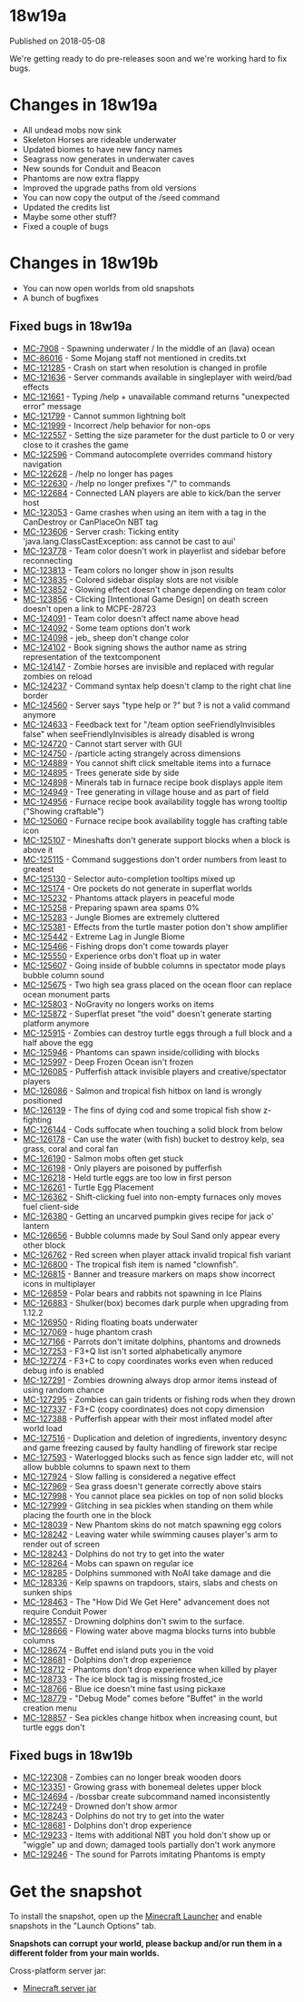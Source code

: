 # 18w19a
Published on 2018-05-08

We're getting ready to do pre-releases soon and we're working hard to fix
bugs.

# Changes in 18w19a

  * All undead mobs now sink
  * Skeleton Horses are rideable underwater
  * Updated biomes to have new fancy names
  * Seagrass now generates in underwater caves
  * New sounds for Conduit and Beacon
  * Phantoms are now extra flappy
  * Improved the upgrade paths from old versions
  * You can now copy the output of the /seed command
  * Updated the credits list
  * Maybe some other stuff?
  * Fixed a couple of bugs

# Changes in 18w19b

  * You can now open worlds from old snapshots
  * A bunch of bugfixes

## Fixed bugs in 18w19a

  * [MC-7908](https://bugs.mojang.com/browse/MC-7908) \- Spawning underwater / In the middle of an (lava) ocean
  * [MC-86016](https://bugs.mojang.com/browse/MC-86016) \- Some Mojang staff not mentioned in credits.txt
  * [MC-121285](https://bugs.mojang.com/browse/MC-121285) \- Crash on start when resolution is changed in profile
  * [MC-121636](https://bugs.mojang.com/browse/MC-121636) \- Server commands available in singleplayer with weird/bad effects
  * [MC-121661](https://bugs.mojang.com/browse/MC-121661) \- Typing /help + unavailable command returns "unexpected error" message
  * [MC-121799](https://bugs.mojang.com/browse/MC-121799) \- Cannot summon lightning bolt
  * [MC-121999](https://bugs.mojang.com/browse/MC-121999) \- Incorrect /help behavior for non-ops
  * [MC-122557](https://bugs.mojang.com/browse/MC-122557) \- Setting the size parameter for the dust particle to 0 or very close to it crashes the game
  * [MC-122596](https://bugs.mojang.com/browse/MC-122596) \- Command autocomplete overrides command history navigation
  * [MC-122628](https://bugs.mojang.com/browse/MC-122628) \- /help no longer has pages
  * [MC-122630](https://bugs.mojang.com/browse/MC-122630) \- /help no longer prefixes "/" to commands
  * [MC-122684](https://bugs.mojang.com/browse/MC-122684) \- Connected LAN players are able to kick/ban the server host
  * [MC-123053](https://bugs.mojang.com/browse/MC-123053) \- Game crashes when using an item with a tag in the CanDestroy or CanPlaceOn NBT tag
  * [MC-123606](https://bugs.mojang.com/browse/MC-123606) \- Server crash: Ticking entity 'java.lang.ClassCastException: ass cannot be cast to aui'
  * [MC-123778](https://bugs.mojang.com/browse/MC-123778) \- Team color doesn't work in playerlist and sidebar before reconnecting
  * [MC-123813](https://bugs.mojang.com/browse/MC-123813) \- Team colors no longer show in json results
  * [MC-123835](https://bugs.mojang.com/browse/MC-123835) \- Colored sidebar display slots are not visible
  * [MC-123852](https://bugs.mojang.com/browse/MC-123852) \- Glowing effect doesn't change depending on team color
  * [MC-123856](https://bugs.mojang.com/browse/MC-123856) \- Clicking [Intentional Game Design] on death screen doesn't open a link to MCPE-28723
  * [MC-124091](https://bugs.mojang.com/browse/MC-124091) \- Team color doesn't affect name above head
  * [MC-124092](https://bugs.mojang.com/browse/MC-124092) \- Some team options don't work
  * [MC-124098](https://bugs.mojang.com/browse/MC-124098) \- jeb_ sheep don't change color
  * [MC-124102](https://bugs.mojang.com/browse/MC-124102) \- Book signing shows the author name as string representation of the textcomponent
  * [MC-124147](https://bugs.mojang.com/browse/MC-124147) \- Zombie horses are invisible and replaced with regular zombies on reload
  * [MC-124237](https://bugs.mojang.com/browse/MC-124237) \- Command syntax help doesn't clamp to the right chat line border
  * [MC-124560](https://bugs.mojang.com/browse/MC-124560) \- Server says "type help or ?" but ? is not a valid command anymore
  * [MC-124633](https://bugs.mojang.com/browse/MC-124633) \- Feedback text for "/team option seeFriendlyInvisibles false" when seeFriendlyInvisibles is already disabled is wrong
  * [MC-124720](https://bugs.mojang.com/browse/MC-124720) \- Cannot start server with GUI
  * [MC-124750](https://bugs.mojang.com/browse/MC-124750) \- /particle acting strangely across dimensions
  * [MC-124889](https://bugs.mojang.com/browse/MC-124889) \- You cannot shift click smeltable items into a furnace
  * [MC-124895](https://bugs.mojang.com/browse/MC-124895) \- Trees generate side by side
  * [MC-124898](https://bugs.mojang.com/browse/MC-124898) \- Minerals tab in furnace recipe book displays apple item
  * [MC-124949](https://bugs.mojang.com/browse/MC-124949) \- Tree generating in village house and as part of field
  * [MC-124956](https://bugs.mojang.com/browse/MC-124956) \- Furnace recipe book availability toggle has wrong tooltip ("Showing craftable")
  * [MC-125060](https://bugs.mojang.com/browse/MC-125060) \- Furnace recipe book availability toggle has crafting table icon
  * [MC-125107](https://bugs.mojang.com/browse/MC-125107) \- Mineshafts don't generate support blocks when a block is above it
  * [MC-125115](https://bugs.mojang.com/browse/MC-125115) \- Command suggestions don't order numbers from least to greatest
  * [MC-125130](https://bugs.mojang.com/browse/MC-125130) \- Selector auto-completion tooltips mixed up
  * [MC-125174](https://bugs.mojang.com/browse/MC-125174) \- Ore pockets do not generate in superflat worlds
  * [MC-125232](https://bugs.mojang.com/browse/MC-125232) \- Phantoms attack players in peaceful mode
  * [MC-125258](https://bugs.mojang.com/browse/MC-125258) \- Preparing spawn area spams 0%
  * [MC-125283](https://bugs.mojang.com/browse/MC-125283) \- Jungle Biomes are extremely cluttered
  * [MC-125381](https://bugs.mojang.com/browse/MC-125381) \- Effects from the turtle master potion don't show amplifier
  * [MC-125442](https://bugs.mojang.com/browse/MC-125442) \- Extreme Lag in Jungle Biome
  * [MC-125466](https://bugs.mojang.com/browse/MC-125466) \- Fishing drops don't come towards player
  * [MC-125550](https://bugs.mojang.com/browse/MC-125550) \- Experience orbs don't float up in water
  * [MC-125607](https://bugs.mojang.com/browse/MC-125607) \- Going inside of bubble columns in spectator mode plays bubble column sound
  * [MC-125675](https://bugs.mojang.com/browse/MC-125675) \- Two high sea grass placed on the ocean floor can replace ocean monument parts
  * [MC-125803](https://bugs.mojang.com/browse/MC-125803) \- NoGravity no longers works on items
  * [MC-125872](https://bugs.mojang.com/browse/MC-125872) \- Superflat preset "the void" doesn't generate starting platform anymore
  * [MC-125915](https://bugs.mojang.com/browse/MC-125915) \- Zombies can destroy turtle eggs through a full block and a half above the egg
  * [MC-125946](https://bugs.mojang.com/browse/MC-125946) \- Phantoms can spawn inside/colliding with blocks
  * [MC-125997](https://bugs.mojang.com/browse/MC-125997) \- Deep Frozen Ocean isn't frozen
  * [MC-126085](https://bugs.mojang.com/browse/MC-126085) \- Pufferfish attack invisible players and creative/spectator players
  * [MC-126086](https://bugs.mojang.com/browse/MC-126086) \- Salmon and tropical fish hitbox on land is wrongly positioned
  * [MC-126139](https://bugs.mojang.com/browse/MC-126139) \- The fins of dying cod and some tropical fish show z-fighting
  * [MC-126144](https://bugs.mojang.com/browse/MC-126144) \- Cods suffocate when touching a solid block from below
  * [MC-126178](https://bugs.mojang.com/browse/MC-126178) \- Can use the water (with fish) bucket to destroy kelp, sea grass, coral and coral fan
  * [MC-126190](https://bugs.mojang.com/browse/MC-126190) \- Salmon mobs often get stuck
  * [MC-126198](https://bugs.mojang.com/browse/MC-126198) \- Only players are poisoned by pufferfish
  * [MC-126218](https://bugs.mojang.com/browse/MC-126218) \- Held turtle eggs are too low in first person
  * [MC-126261](https://bugs.mojang.com/browse/MC-126261) \- Turtle Egg Placement
  * [MC-126362](https://bugs.mojang.com/browse/MC-126362) \- Shift-clicking fuel into non-empty furnaces only moves fuel client-side
  * [MC-126380](https://bugs.mojang.com/browse/MC-126380) \- Getting an uncarved pumpkin gives recipe for jack o' lantern
  * [MC-126656](https://bugs.mojang.com/browse/MC-126656) \- Bubble columns made by Soul Sand only appear every other block
  * [MC-126762](https://bugs.mojang.com/browse/MC-126762) \- Red screen when player attack invalid tropical fish variant
  * [MC-126800](https://bugs.mojang.com/browse/MC-126800) \- The tropical fish item is named "clownfish".
  * [MC-126815](https://bugs.mojang.com/browse/MC-126815) \- Banner and treasure markers on maps show incorrect icons in multiplayer
  * [MC-126859](https://bugs.mojang.com/browse/MC-126859) \- Polar bears and rabbits not spawning in Ice Plains
  * [MC-126883](https://bugs.mojang.com/browse/MC-126883) \- Shulker(box) becomes dark purple when upgrading from 1.12.2
  * [MC-126950](https://bugs.mojang.com/browse/MC-126950) \- Riding floating boats underwater
  * [MC-127069](https://bugs.mojang.com/browse/MC-127069) \- huge phantom crash
  * [MC-127166](https://bugs.mojang.com/browse/MC-127166) \- Parrots don't imitate dolphins, phantoms and drowneds
  * [MC-127253](https://bugs.mojang.com/browse/MC-127253) \- F3+Q list isn't sorted alphabetically anymore
  * [MC-127274](https://bugs.mojang.com/browse/MC-127274) \- F3+C to copy coordinates works even when reduced debug info is enabled
  * [MC-127291](https://bugs.mojang.com/browse/MC-127291) \- Zombies drowning always drop armor items instead of using random chance
  * [MC-127295](https://bugs.mojang.com/browse/MC-127295) \- Zombies can gain tridents or fishing rods when they drown
  * [MC-127337](https://bugs.mojang.com/browse/MC-127337) \- F3+C (copy coordinates) does not copy dimension
  * [MC-127388](https://bugs.mojang.com/browse/MC-127388) \- Pufferfish appear with their most inflated model after world load
  * [MC-127516](https://bugs.mojang.com/browse/MC-127516) \- Duplication and deletion of ingredients, inventory desync and game freezing caused by faulty handling of firework star recipe
  * [MC-127593](https://bugs.mojang.com/browse/MC-127593) \- Waterlogged blocks such as fence sign ladder etc, will not allow bubble columns to spawn next to them
  * [MC-127924](https://bugs.mojang.com/browse/MC-127924) \- Slow falling is considered a negative effect
  * [MC-127969](https://bugs.mojang.com/browse/MC-127969) \- Sea grass doesn't generate correctly above stairs
  * [MC-127998](https://bugs.mojang.com/browse/MC-127998) \- You cannot place sea pickles on top of non solid blocks
  * [MC-127999](https://bugs.mojang.com/browse/MC-127999) \- Glitching in sea pickles when standing on them while placing the fourth one in the block
  * [MC-128039](https://bugs.mojang.com/browse/MC-128039) \- New Phantom skins do not match spawning egg colors
  * [MC-128242](https://bugs.mojang.com/browse/MC-128242) \- Leaving water while swimming causes player's arm to render out of screen
  * [MC-128243](https://bugs.mojang.com/browse/MC-128243) \- Dolphins do not try to get into the water
  * [MC-128264](https://bugs.mojang.com/browse/MC-128264) \- Mobs can spawn on regular ice
  * [MC-128285](https://bugs.mojang.com/browse/MC-128285) \- Dolphins summoned with NoAI take damage and die
  * [MC-128336](https://bugs.mojang.com/browse/MC-128336) \- Kelp spawns on trapdoors, stairs, slabs and chests on sunken ships
  * [MC-128463](https://bugs.mojang.com/browse/MC-128463) \- The "How Did We Get Here" advancement does not require Conduit Power
  * [MC-128557](https://bugs.mojang.com/browse/MC-128557) \- Drowning dolphins don't swim to the surface.
  * [MC-128666](https://bugs.mojang.com/browse/MC-128666) \- Flowing water above magma blocks turns into bubble columns
  * [MC-128674](https://bugs.mojang.com/browse/MC-128674) \- Buffet end island puts you in the void
  * [MC-128681](https://bugs.mojang.com/browse/MC-128681) \- Dolphins don't drop experience
  * [MC-128712](https://bugs.mojang.com/browse/MC-128712) \- Phantoms don't drop experience when killed by player
  * [MC-128733](https://bugs.mojang.com/browse/MC-128733) \- The ice block tag is missing frosted_ice
  * [MC-128766](https://bugs.mojang.com/browse/MC-128766) \- Blue ice doesn't mine fast using pickaxe
  * [MC-128779](https://bugs.mojang.com/browse/MC-128779) \- "Debug Mode" comes before "Buffet" in the world creation menu
  * [MC-128857](https://bugs.mojang.com/browse/MC-128857) \- Sea pickles change hitbox when increasing count, but turtle eggs don't

## Fixed bugs in 18w19b

  * [MC-122308](https://bugs.mojang.com/browse/MC-122308) \- Zombies can no longer break wooden doors
  * [MC-123351](https://bugs.mojang.com/browse/MC-123351) \- Growing grass with bonemeal deletes upper block
  * [MC-124694](https://bugs.mojang.com/browse/MC-124694) \- /bossbar create subcommand named inconsistently
  * [MC-127249](https://bugs.mojang.com/browse/MC-127249) \- Drowned don't show armor
  * [MC-128243](https://bugs.mojang.com/browse/MC-128243) \- Dolphins do not try to get into the water
  * [MC-128681](https://bugs.mojang.com/browse/MC-128681) \- Dolphins don't drop experience
  * [MC-129233](https://bugs.mojang.com/browse/MC-129233) \- Items with additional NBT you hold don't show up or "wiggle" up and down; damaged tools partially don't work anymore
  * [MC-129246](https://bugs.mojang.com/browse/MC-129246) \- The sound for Parrots imitating Phantoms is empty

# Get the snapshot

To install the snapshot, open up the [Minecraft Launcher](/download) and
enable snapshots in the "Launch Options" tab.

**Snapshots can corrupt your world, please backup and/or run them in a
different folder from your main worlds.**

Cross-platform server jar:

  * [Minecraft server jar](https://launcher.mojang.com/mc/game/18w19b/server/87edb914af0594016fab77eaaa9d25c7f1f1d132/server.jar)


